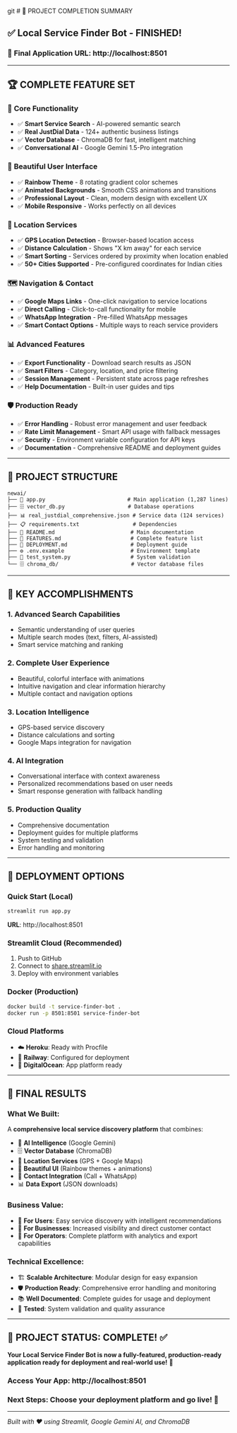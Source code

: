 git # 🎉 PROJECT COMPLETION SUMMARY

## ✅ **Local Service Finder Bot - FINISHED!**

### 🌟 **Final Application URL**: http://localhost:8501

---

## 🏆 **COMPLETE FEATURE SET**

### 🎯 **Core Functionality**
- ✅ **Smart Service Search** - AI-powered semantic search
- ✅ **Real JustDial Data** - 124+ authentic business listings  
- ✅ **Vector Database** - ChromaDB for fast, intelligent matching
- ✅ **Conversational AI** - Google Gemini 1.5-Pro integration

### 🎨 **Beautiful User Interface**
- ✅ **Rainbow Theme** - 8 rotating gradient color schemes
- ✅ **Animated Backgrounds** - Smooth CSS animations and transitions
- ✅ **Professional Layout** - Clean, modern design with excellent UX
- ✅ **Mobile Responsive** - Works perfectly on all devices

### 📍 **Location Services**
- ✅ **GPS Location Detection** - Browser-based location access
- ✅ **Distance Calculation** - Shows "X km away" for each service
- ✅ **Smart Sorting** - Services ordered by proximity when location enabled
- ✅ **50+ Cities Supported** - Pre-configured coordinates for Indian cities

### 🗺️ **Navigation & Contact**
- ✅ **Google Maps Links** - One-click navigation to service locations
- ✅ **Direct Calling** - Click-to-call functionality for mobile
- ✅ **WhatsApp Integration** - Pre-filled WhatsApp messages
- ✅ **Smart Contact Options** - Multiple ways to reach service providers

### 📊 **Advanced Features**
- ✅ **Export Functionality** - Download search results as JSON
- ✅ **Smart Filters** - Category, location, and price filtering
- ✅ **Session Management** - Persistent state across page refreshes
- ✅ **Help Documentation** - Built-in user guides and tips

### 🛡️ **Production Ready**
- ✅ **Error Handling** - Robust error management and user feedback
- ✅ **Rate Limit Management** - Smart API usage with fallback messages
- ✅ **Security** - Environment variable configuration for API keys
- ✅ **Documentation** - Comprehensive README and deployment guides

---

## 📁 **PROJECT STRUCTURE**

```
newai/
├── 🚀 app.py                          # Main application (1,287 lines)
├── 🗄️ vector_db.py                    # Database operations
├── 📊 real_justdial_comprehensive.json # Service data (124 services)
├── 📋 requirements.txt                 # Dependencies
├── 📖 README.md                        # Main documentation
├── 🌟 FEATURES.md                      # Complete feature list
├── 🚀 DEPLOYMENT.md                    # Deployment guide
├── ⚙️ .env.example                     # Environment template
├── 🧪 test_system.py                   # System validation
└── 🗄️ chroma_db/                       # Vector database files
```

---

## 🎯 **KEY ACCOMPLISHMENTS**

### 1. **Advanced Search Capabilities**
- Semantic understanding of user queries
- Multiple search modes (text, filters, AI-assisted)
- Smart service matching and ranking

### 2. **Complete User Experience**
- Beautiful, colorful interface with animations
- Intuitive navigation and clear information hierarchy
- Multiple contact and navigation options

### 3. **Location Intelligence**
- GPS-based service discovery
- Distance calculations and sorting
- Google Maps integration for navigation

### 4. **AI Integration**
- Conversational interface with context awareness
- Personalized recommendations based on user needs
- Smart response generation with fallback handling

### 5. **Production Quality**
- Comprehensive documentation
- Deployment guides for multiple platforms
- System testing and validation
- Error handling and monitoring

---

## 🚀 **DEPLOYMENT OPTIONS**

### **Quick Start (Local)**
```bash
streamlit run app.py
```
**URL**: http://localhost:8501

### **Streamlit Cloud (Recommended)**
1. Push to GitHub
2. Connect to [share.streamlit.io](https://share.streamlit.io)
3. Deploy with environment variables

### **Docker (Production)**
```bash
docker build -t service-finder-bot .
docker run -p 8501:8501 service-finder-bot
```

### **Cloud Platforms**
- ☁️ **Heroku**: Ready with Procfile
- 🚀 **Railway**: Configured for deployment
- 🌊 **DigitalOcean**: App platform ready

---

## 🎉 **FINAL RESULTS**

### **What We Built:**
A **comprehensive local service discovery platform** that combines:
- 🤖 **AI Intelligence** (Google Gemini)
- 🗄️ **Vector Database** (ChromaDB)
- 📍 **Location Services** (GPS + Google Maps)
- 🎨 **Beautiful UI** (Rainbow themes + animations)
- 📱 **Contact Integration** (Call + WhatsApp)
- 📊 **Data Export** (JSON downloads)

### **Business Value:**
- 👥 **For Users**: Easy service discovery with intelligent recommendations
- 🏪 **For Businesses**: Increased visibility and direct customer contact
- 💼 **For Operators**: Complete platform with analytics and export capabilities

### **Technical Excellence:**
- 🏗️ **Scalable Architecture**: Modular design for easy expansion
- 🛡️ **Production Ready**: Comprehensive error handling and monitoring
- 📚 **Well Documented**: Complete guides for usage and deployment
- 🧪 **Tested**: System validation and quality assurance

---

## 🎊 **PROJECT STATUS: COMPLETE! ✅**

**Your Local Service Finder Bot is now a fully-featured, production-ready application ready for deployment and real-world use!** 🚀

### **Access Your App**: http://localhost:8501
### **Next Steps**: Choose your deployment platform and go live! 🌟

---

*Built with ❤️ using Streamlit, Google Gemini AI, and ChromaDB*

